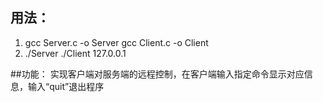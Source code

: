 ## 用法：
1. gcc Server.c -o Server
   gcc Client.c -o Client
2. ./Server
   ./Client 127.0.0.1

##功能：
  实现客户端对服务端的远程控制，在客户端输入指定命令显示对应信息，输入“quit”退出程序


